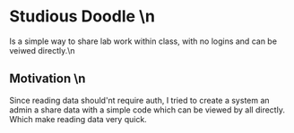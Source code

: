 # Studious Doodle \n
Is a simple way to share lab work within class, with no logins and can be veiwed directly.\n

## Motivation \n
Since reading data should'nt require auth, I tried to create a system an admin a share data with a simple code which can be viewed by all directly. Which make reading data very quick.  
